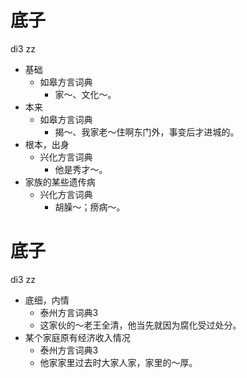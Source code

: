 # 底子
di3 zz
+ 基础
  * 如皋方言词典
    - 家～、文化～。
+ 本来
  * 如皋方言词典
    - 揭～、我家老～住啊东门外，事变后才进城的。
+ 根本，出身
  * 兴化方言词典
    - 他是秀才～。
+ 家族的某些遗传病
  * 兴化方言词典
    - 胡臊～；痨病～。

# 底子
di3 zz
+ 底细，内情
  * 泰州方言词典3
  - 这家伙的～老王全清，他当先就因为腐化受过处分。
+ 某个家庭原有经济收入情况
  * 泰州方言词典3
  - 他家家里过去时大家人家，家里的～厚。
